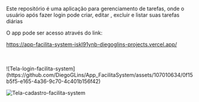 Este repositório é uma aplicação para gerenciamento de tarefas, onde o usuário após fazer login pode criar, editar , excluir e listar suas tarefas diárias

O app pode ser acesso através do link: 

https://app-facilita-system-iskl91ynb-diegoglins-projects.vercel.app/

</br>
</br>
![Tela-login-facilita-system](https://github.com/DiegoGLins/App_FacilitaSystem/assets/107010634/0f15b5f5-e165-4a36-9c70-4c401b156f42)

![Tela-cadastro-facilita-system](https://github.com/DiegoGLins/App_FacilitaSystem/assets/107010634/2183124b-0828-4056-b8e5-a1cedcf8e68a)
